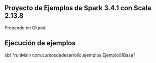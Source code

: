 ## Proyecto de Ejemplos de Spark 3.4.1 con Scala 2.13.8

Probando en Gitpod

## Ejecución de ejemplos
sbt "runMain com.cursosdedesarrollo.ejemplos.Ejemplo01Base"
